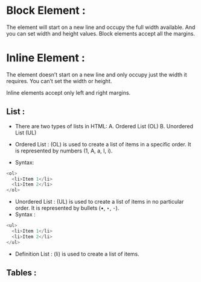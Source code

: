 # Block Element :

The element will start on a new line and occupy the full width available. And you can set width and height values.
Block elements accept all the margins.

# Inline Element :

The element doesn’t start on a new line and only occupy just the width it requires. You can’t set the width or height.

Inline elements accept only left and right margins.

## List :

- There are two types of lists in HTML:
  A. Ordered List (OL)
  B. Unordered List (UL)

- Ordered List :
  (OL) is used to create a list of items in a specific order. It is represented
  by numbers (1, A, a, I, i).
- Syntax:

```js
<ol>
  <li>Item 1</li>
  <li>Item 2</li>
</ol>
```

- Unordered List :
  (UL) is used to create a list of items in no particular order. It is
  represented by bullets (•, ‣, ⁃).
- Syntax :

```js
<ul>
  <li>Item 1</li>
  <li>Item 2</li>
</ul>
```

- Definition List :
  (li) is used to create a list of items.

## Tables :
